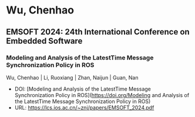 # Wu, Chenhao

## EMSOFT 2024: 24th International Conference on Embedded Software

### Modeling and Analysis of the LatestTime Message Synchronization Policy in ROS
Wu, Chenhao | Li, Ruoxiang | Zhan, Naijun | Guan, Nan
* DOI: [Modeling and Analysis of the LatestTime Message Synchronization Policy in ROS](https://doi.org/Modeling and Analysis of the LatestTime Message Synchronization Policy in ROS)
* URL: <https://lcs.ios.ac.cn/~znj/papers/EMSOFT_2024.pdf>

